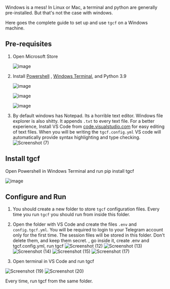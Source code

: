 Windows is a mess! In Linux or Mac, a terminal and python are generally pre-installed. But that's not the case with windows.

Here goes the complete guide to set up and use `tgcf` on a Windows machine.

## Pre-requisites

1. Open Microsoft Store

   ![image](https://user-images.githubusercontent.com/66209958/115837680-7a2eaa80-a436-11eb-9cca-11e12694e8b3.png)

2. Install [Powershell]() , [Windows Terminal](), and Python 3.9


   ![image](https://user-images.githubusercontent.com/66209958/115838965-d0e8b400-a437-11eb-818a-652951ae44ee.png)

   ![image](https://user-images.githubusercontent.com/66209958/115839446-49e80b80-a438-11eb-9149-b93d6218e0dc.png)
    
   ![image](https://user-images.githubusercontent.com/66209958/115839540-608e6280-a438-11eb-91e6-9285cc6301ee.png)

3. By default windows has Notepad. Its a   horrible text editor. Windows file explorer is also shitty. It appends `.txt` to every text file. For a better experience, Install VS Code from [code.visualstudio.com](https://code.visualstudio.com/) for easy editing of text files.
When you will be writing the `tgcf.config.yml` VS code will automatically provide syntax highlighting and type checking.
   ![Screenshot (7)](https://user-images.githubusercontent.com/66209958/115840953-e4951a00-a439-11eb-9db4-b87733e2dd98.png)

## Install tgcf

 Open Powershell in Windows Terminal and run pip install tgcf

   ![image](https://user-images.githubusercontent.com/66209958/115841408-6127f880-a43a-11eb-92fd-215ab3a4c8aa.png)


## Configure and Run

1. You should create a new folder to store `tgcf` configuration files. Every time you run `tgcf` you should run from inside this folder. 

2. Open the folder with VS Code and create the files `.env` and `config.tgcf.yml`. 
You will be required to login to your Telegram account only for the first time. The session files will be stored in this folder. Don't delete them, and keep them secret.
, go inside it, create .env and tgcf.config.yml, run tgcf
![Screenshot (12)](https://user-images.githubusercontent.com/66209958/115847554-b5ce7200-a440-11eb-93e0-55de40a611e5.png)
![Screenshot (13)](https://user-images.githubusercontent.com/66209958/115847567-b8c96280-a440-11eb-8540-34dd89c273c9.png)
![Screenshot (14)](https://user-images.githubusercontent.com/66209958/115847578-bbc45300-a440-11eb-8dff-6e9f163885ba.png)
![Screenshot (15)](https://user-images.githubusercontent.com/66209958/115847590-be26ad00-a440-11eb-9879-b78cabef0d2d.png)
![Screenshot (17)](https://user-images.githubusercontent.com/66209958/115847693-d5659a80-a440-11eb-9e3e-fcdff16c3c97.png)

3. Open terminal in VS Code and run tgcf

![Screenshot (19)](https://user-images.githubusercontent.com/66209958/115848550-9f74e600-a441-11eb-92bb-ee014a9639c7.png)
![Screenshot (20)](https://user-images.githubusercontent.com/66209958/115848561-a1d74000-a441-11eb-87c7-731be1bcbca9.png)

Every time, run tgcf from the same folder.

